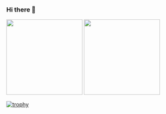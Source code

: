 ### Hi there 👋

<!--
**sirogarasu/sirogarasu** is a ✨ _special_ ✨ repository because its `README.md` (this file) appears on your GitHub profile.

Here are some ideas to get you started:

- 🔭 I’m currently working on ...
- 🌱 I’m currently learning ...
- 👯 I’m looking to collaborate on ...
- 🤔 I’m looking for help with ...
- 💬 Ask me about ...
- 📫 How to reach me: ...
- 😄 Pronouns: ...
- ⚡ Fun fact: ...
-->
<!--
![Top Langs](https://github-readme-stats.vercel.app/api/top-langs/?username=sirogarasu&layout=compact&theme=radical&show_icons=true)
![Anurag's GitHub stats](https://github-readme-stats.vercel.app/api?username=sirogarasu&show_icons=true&theme=radical&show_icons=true)
<img alt="" height="150px" src="" >
-->

<p align="left">
  <img alt="" height="200px" src="https://github-readme-stats.vercel.app/api/top-langs/?username=sirogarasu&layout=compact&theme=radical&show_icons=true" >
  <img alt="" height="200px" src="https://github-readme-stats.vercel.app/api?username=sirogarasu&show_icons=true&theme=radical&show_icons=tru" >
</p>

[![trophy](https://github-profile-trophy.vercel.app/?username=sirogarasu&theme=onedark&column=8)](https://github.com/ryo-ma/github-profile-trophy)
